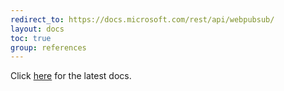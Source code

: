 ```yaml
---
redirect_to: https://docs.microsoft.com/rest/api/webpubsub/
layout: docs
toc: true
group: references
---
```


Click [here](https://docs.microsoft.com/rest/api/webpubsub/) for the latest docs.
